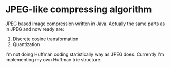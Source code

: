 # JPEG-like compressing algorithm 

JPEG based image compression written in Java. Actually the same parts as in JPEG and now ready are:

1. Discrete cosine transformation
2. Quantization

I'm not doing Huffman coding statistically way as JPEG does. Currently I'm implementing my own Huffman trie structure.
